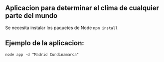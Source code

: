 ## Aplicacion para determinar el clima de cualquier parte del mundo

Se necesita instalar los paquetes de Node ```npm install```

## Ejemplo de la aplicacion:

``` 
node app -d "Madrid Cundinamarca"

```